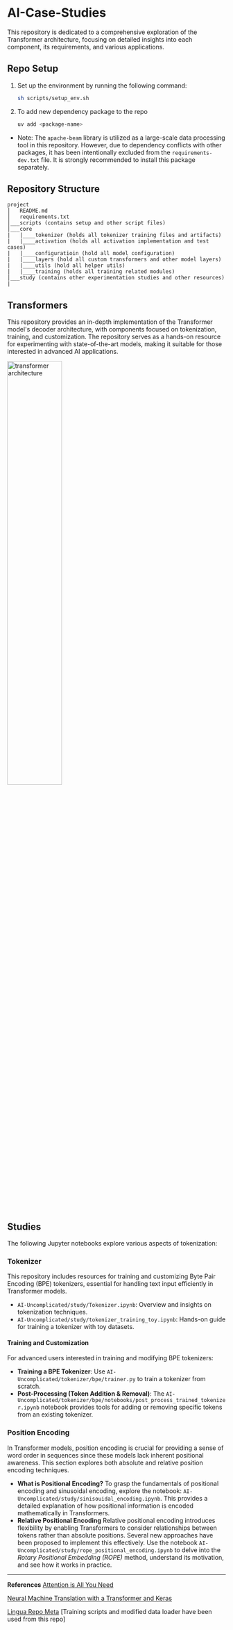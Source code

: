 # AI-Case-Studies

This repository is dedicated to a comprehensive exploration of the Transformer architecture, focusing on detailed insights into each component, its requirements, and various applications.

## Repo Setup
1) Set up the environment by running the following command:
   ```bash
   sh scripts/setup_env.sh
   ```

2) To add new dependency package to the repo
   ```bash
   uv add <package-name>
   ```

- Note:
The `apache-beam` library is utilized as a large-scale data processing tool in this repository. However, due to dependency conflicts with other packages, it has been intentionally excluded from the `requirements-dev.txt` file. It is strongly recommended to install this package separately.

## Repository Structure
```
project
│   README.md
│   requirements.txt
│___scripts (contains setup and other script files)
│___core
|   |____tokenizer (holds all tokenizer training files and artifacts)
|   |____activation (holds all activation implementation and test cases)
|   |____configuratioin (hold all model configuration)
|   |____layers (hold all custom transformers and other model layers)
|   |____utils (hold all helper utils)
|   |____training (holds all training related modules)
│___study (contains other experimentation studies and other resources)
|
```

## Transformers
This repository provides an in-depth implementation of the Transformer model's decoder architecture, with components focused on tokenization, training, and customization. The repository serves as a hands-on resource for experimenting with state-of-the-art models, making it suitable for those interested in advanced AI applications.


<img src="https://miro.medium.com/v2/resize:fit:4800/format:webp/1*Mt09UTRNbV88dvl8mJ8NzQ.png" alt="transformer architecture" style="width:50%;"/>



## Studies
The following Jupyter notebooks explore various aspects of tokenization:

### Tokenizer
This repository includes resources for training and customizing Byte Pair Encoding (BPE) tokenizers, essential for handling text input efficiently in Transformer models.

- `AI-Uncomplicated/study/Tokenizer.ipynb`: Overview and insights on tokenization techniques.
- `AI-Uncomplicated/study/tokenizer_training_toy.ipynb`: Hands-on guide for training a tokenizer with toy datasets.

#### Training and Customization
For advanced users interested in training and modifying BPE tokenizers:

- **Training a BPE Tokenizer**: Use `AI-Uncomplicated/tokenizer/bpe/trainer.py` to train a tokenizer from scratch.
- **Post-Processing (Token Addition & Removal)**: The `AI-Uncomplicated/tokenizer/bpe/notebooks/post_process_trained_tokenizer.ipynb` notebook provides tools for adding or removing specific tokens from an existing tokenizer.

### Position Encoding

In Transformer models, position encoding is crucial for providing a sense of word order in sequences since these models lack inherent positional awareness. This section explores both absolute and relative position encoding techniques.

- **What is Positional Encoding?**
  To grasp the fundamentals of positional encoding and sinusoidal encoding, explore the notebook:
  `AI-Uncomplicated/study/sinisouidal_encoding.ipynb`.
  This provides a detailed explanation of how positional information is encoded mathematically in Transformers.
- **Relative Positional Encoding**
  Relative positional encoding introduces flexibility by enabling Transformers to consider relationships between tokens rather than absolute positions. Several new approaches have been proposed to implement this effectively.
  Use the notebook `AI-Uncomplicated/study/rope_positional_encoding.ipynb` to delve into the *Rotary Positional Embedding (ROPE)* method, understand its motivation, and see how it works in practice.


---
**References**
[Attention is All You Need](https://arxiv.org/abs/1706.03762)

[Neural Machine Translation with a Transformer and Keras](https://www.tensorflow.org/text/tutorials/transformer)

[Lingua Repo Meta](https://github.com/facebookresearch/lingua/tree/main) [Training scripts and modified data loader have been used from this repo]
